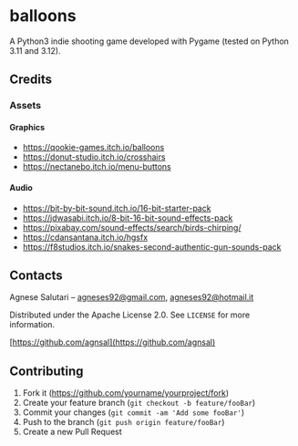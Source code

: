 # balloons
A Python3 indie shooting game developed with Pygame (tested on Python 3.11 and 3.12).

## Credits
### Assets
#### Graphics
- https://qookie-games.itch.io/balloons
- https://donut-studio.itch.io/crosshairs
- https://nectanebo.itch.io/menu-buttons

#### Audio
- https://bit-by-bit-sound.itch.io/16-bit-starter-pack
- https://jdwasabi.itch.io/8-bit-16-bit-sound-effects-pack
- https://pixabay.com/sound-effects/search/birds-chirping/
- https://cdansantana.itch.io/hgsfx
- https://f8studios.itch.io/snakes-second-authentic-gun-sounds-pack

## Contacts

Agnese Salutari – agneses92@gmail.com, agneses92@hotmail.it

Distributed under the Apache License 2.0. See ``LICENSE`` for more information.

[https://github.com/agnsal](https://github.com/agnsal)

## Contributing

1. Fork it (<https://github.com/yourname/yourproject/fork>)
2. Create your feature branch (`git checkout -b feature/fooBar`)
3. Commit your changes (`git commit -am 'Add some fooBar'`)
4. Push to the branch (`git push origin feature/fooBar`)
5. Create a new Pull Request

